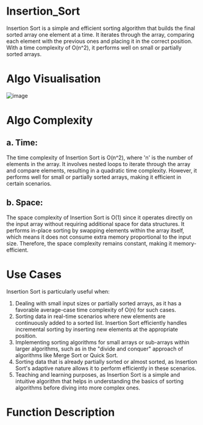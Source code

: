 # Insertion_Sort
Insertion Sort is a simple and efficient sorting algorithm that builds the final sorted array one element at a time. It iterates through the array, comparing each element with the previous ones and placing it in the correct position. With a time complexity of O(n^2), it performs well on small or partially sorted arrays.

# Algo Visualisation
![image](https://github.com/harshy1718/Insertion_Sort/assets/129788726/a4c17ec4-6341-4de2-94f4-efb6e0d5fe99)

# Algo Complexity
## a. Time: 
The time complexity of Insertion Sort is O(n^2), where 'n' is the number of elements in the array. It involves nested loops to iterate through the array and compare elements, resulting in a quadratic time complexity. However, it performs well for small or partially sorted arrays, making it efficient in certain scenarios.

## b. Space:
The space complexity of Insertion Sort is O(1) since it operates directly on the input array without requiring additional space for data structures. It performs in-place sorting by swapping elements within the array itself, which means it does not consume extra memory proportional to the input size. Therefore, the space complexity remains constant, making it memory-efficient.

# Use Cases
Insertion Sort is particularly useful when:
1. Dealing with small input sizes or partially sorted arrays, as it has a favorable average-case time complexity of O(n) for such cases.
2. Sorting data in real-time scenarios where new elements are continuously added to a sorted list. Insertion Sort efficiently handles incremental sorting by inserting new elements at the appropriate position.
3. Implementing sorting algorithms for small arrays or sub-arrays within larger algorithms, such as in the "divide and conquer" approach of algorithms like Merge Sort or Quick Sort.
4. Sorting data that is already partially sorted or almost sorted, as Insertion Sort's adaptive nature allows it to perform efficiently in these scenarios.
5. Teaching and learning purposes, as Insertion Sort is a simple and intuitive algorithm that helps in understanding the basics of sorting algorithms before diving into more complex ones.

# Function Description 

